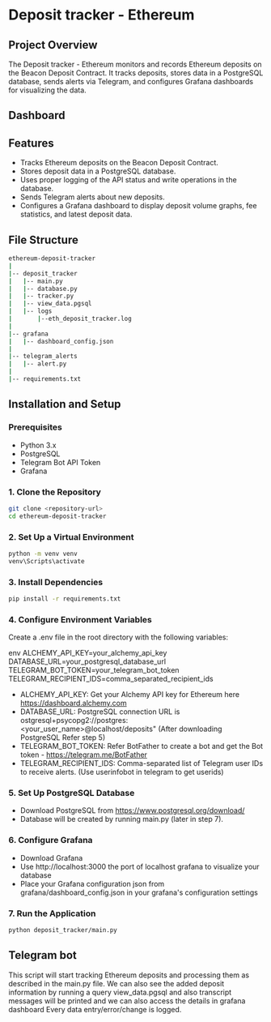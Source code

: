 # Deposit tracker - Ethereum 

## Project Overview

The Deposit tracker - Ethereum  monitors and records Ethereum deposits on the Beacon Deposit Contract. It tracks deposits, stores data in a PostgreSQL database, sends alerts via Telegram, and configures Grafana dashboards for visualizing the data.

## Dashboard




## Features

- Tracks Ethereum deposits on the Beacon Deposit Contract.
- Stores deposit data in a PostgreSQL database.
- Uses proper logging of the API status and write operations in the database.
- Sends Telegram alerts about new deposits.
- Configures a Grafana dashboard to display deposit volume graphs, fee statistics, and latest deposit data.
  

## File Structure
```bash
ethereum-deposit-tracker
|
|-- deposit_tracker
|   |-- main.py
|   |-- database.py
|   |-- tracker.py
|   |-- view_data.pgsql
|   |-- logs
|       |--eth_deposit_tracker.log
|
|-- grafana
|   |-- dashboard_config.json
|
|-- telegram_alerts
|   |-- alert.py
|
|-- requirements.txt
```


## Installation and Setup

### Prerequisites

- Python 3.x
- PostgreSQL
- Telegram Bot API Token
- Grafana

### 1. Clone the Repository

```bash
git clone <repository-url>
cd ethereum-deposit-tracker
```

### 2. Set Up a Virtual Environment

```bash
python -m venv venv
venv\Scripts\activate
```

### 3. Install Dependencies

```bash
pip install -r requirements.txt
```

### 4. Configure Environment Variables

Create a .env file in the root directory with the following variables:

env
ALCHEMY_API_KEY=your_alchemy_api_key
DATABASE_URL=your_postgresql_database_url
TELEGRAM_BOT_TOKEN=your_telegram_bot_token
TELEGRAM_RECIPIENT_IDS=comma_separated_recipient_ids


- ALCHEMY_API_KEY: Get your Alchemy API key for Ethereum here https://dashboard.alchemy.com
- DATABASE_URL: PostgreSQL connection URL is ostgresql+psycopg2://postgres:<your_user_name>@localhost/deposits" (After downloading PostgreSQL Refer step 5)
- TELEGRAM_BOT_TOKEN: Refer BotFather to create a bot and get the Bot token - https://telegram.me/BotFather
- TELEGRAM_RECIPIENT_IDS: Comma-separated list of Telegram user IDs to receive alerts. (Use userinfobot in telegram to get userids)
  

### 5. Set Up PostgreSQL Database

- Download PostgreSQL from https://www.postgresql.org/download/
- Database will be created by running main.py (later in step 7).

### 6. Configure Grafana

- Download Grafana
- Use http://localhost:3000 the port of localhost grafana to visualize your database
- Place your Grafana configuration json from grafana/dashboard_config.json in your grafana's configuration settings

### 7. Run the Application

```bash
python deposit_tracker/main.py
```
## Telegram bot 



This script will start tracking Ethereum deposits and processing them as described in the main.py file.
We can also see the added deposit information by running a query view_data.pgsql and also transcript messages will be printed and we can also access the details in grafana dashboard
Every data entry/error/change is logged.
